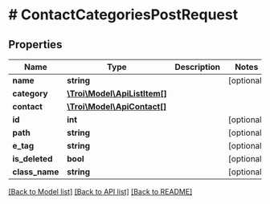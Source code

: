 # # ContactCategoriesPostRequest

## Properties

Name | Type | Description | Notes
------------ | ------------- | ------------- | -------------
**name** | **string** |  | [optional]
**category** | [**\Troi\Model\ApiListItem[]**](ApiListItem.md) |  |
**contact** | [**\Troi\Model\ApiContact[]**](ApiContact.md) |  |
**id** | **int** |  | [optional]
**path** | **string** |  | [optional]
**e_tag** | **string** |  | [optional]
**is_deleted** | **bool** |  | [optional]
**class_name** | **string** |  | [optional]

[[Back to Model list]](../../README.md#models) [[Back to API list]](../../README.md#endpoints) [[Back to README]](../../README.md)
